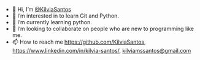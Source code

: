 - 👋 Hi, I’m [@KilviaSantos](https://github.com/KilviaSantos)
- 👀 I’m interested in to learn Git and Python.
- 🌱 I’m currently learning python.
- 💞️ I’m looking to collaborate on people who are new to programming like me.
- 📫 How to reach me https://github.com/KilviaSantos, https://www.linkedin.com/in/kilvia-santos/, kilviamssantos@gmail.com 

<!---
KilviaSantos/KilviaSantos is a ✨ special ✨ repository because its `README.md` (this file) appears on your GitHub profile.
You can click the Preview link to take a look at your changes.
--->
